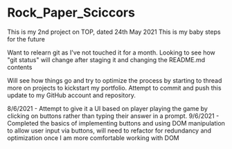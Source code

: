 # Rock_Paper_Sciccors
This is my 2nd project on TOP, dated 24th May 2021
This is my baby steps for the future

Want to relearn git as I've not touched it for a month. Looking to see how "git status" will change after staging it and changing the README.md contents

Will see how things go and try to optimize the process by starting to thread more on projects to kickstart my portfolio. Attempt to commit and push this update to my GitHub account and repository.

8/6/2021 - Attempt to give it a UI based on player playing the game by clicking on buttons rather than typing their answer in a prompt.
9/6/2021 - Completed the basics of implementing buttons and using DOM manipulation to allow user input via buttons, will need to refactor for redundancy and    optimization once I am more comfortable working with DOM

